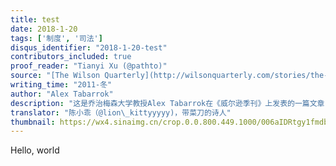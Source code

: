 ```yaml
---
title: test
date: 2018-1-20
tags: ['制度', '司法']
disqus_identifier: "2018-1-20-test"
contributors_included: true
proof_reader: "Tianyi Xu (@pathto)"
source: "[The Wilson Quarterly](http://wilsonquarterly.com/stories/the-bounty-hunters-pursuit-of-justice/)"
writing_time: "2011-冬"
author: "Alex Tabarrok"
description: "这是乔治梅森大学教授Alex Tabarrok在《威尔逊季刊》上发表的一篇文章，介绍了美国司法系统中的保释和保释担保制度，以及赏金猎人在其中所扮演的角色。该制度不花纳税人一分钱，却为执行正义提供了极好的激励……"
translator: "陈小乖（@lion\_kittyyyyy)，带菜刀的诗人"
thumbnail: https://wx4.sinaimg.cn/crop.0.0.800.449.1000/006aIDRtgy1fmdbp6kdgnj30m80et40k.jpg
---
```


Hello, world
